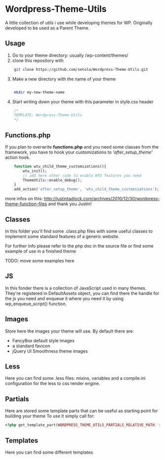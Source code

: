 Wordpress-Theme-Utils
=====================

A little collection of utils i use while developing themes for WP.
Originally developed to be used as a Parent Theme. 

Usage
-----

1. Go to your theme directory: usually <wordpress-base-dir>/wp-content/themes/
2. clone this repository with 
````bash
	git clone https://github.com/setola/Wordpress-Theme-Utils.git
````

3. Make a new directory with the name of your theme
````bash

	mkdir my-new-theme-name
````

4. Start writing down your theme with this parameter in style.css header
````css
	/*
	TEMPLATE: Wordpress-Theme-Utils
	*/
````

Functions.php
-----

If you plan to overwrite **functions.php** and you need some classes from the framework,
you have to hook your customizations to *'after_setup_theme'* action hook.
````php
	function wtu_child_theme_customizations(){
		wtu_init();
		// add here other code to enable WTU features you need
		ThemeUtils::enable_debug();
	}
	add_action('after_setup_theme', 'wtu_child_theme_customizations');
````
more infos on this:
http://justintadlock.com/archives/2010/12/30/wordpress-theme-function-files
and thank you Justin!

Classes
-------

In this folder you'll find some .class.php files 
with some useful classes to implement some 
standard features of a generic website.

For further info please refer to the php doc in the source file
or find some example of use in a finished theme

TODO: move some examples here



JS
--

In this fonder there is a collection of JavaScript used in many themes.
They're registered in DefaultAssets object, you can find there the handle for the js
you need and enqueue it where you need it by using wp_enqueue_script() function.



Images
------

Store here the images your theme will use.
By default there are:
* FancyBox default style images
* a standard favicon 
* jQuery UI Smoothness theme images


Less
----

Here you can find some .less files: mixins, variables 
and a compile.ini configuration for the less to css render engine.



Partials
------------------

Here are stored some template parts that can be useful as starting point for building your theme
To use it simply call for:
````php
<?php get_template_part(WORDPRESS_THEME_UTILS_PARTIALS_RELATIVE_PATH.'slideshow'); ?>
````

Templates
------------------

Here you can find some different templates